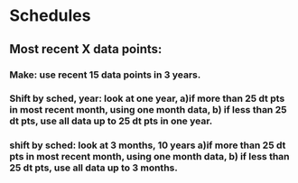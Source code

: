 # Schedules

## Most recent X data points:
### Make: use recent 15 data points in 3 years.
### Shift by sched, year: look at one year,  a)if more than 25 dt pts in most recent month, using one month data, b) if less than 25 dt pts, use all data up to 25 dt pts in one year.
### shift by sched: look at 3 months, 10 years a)if more than 25 dt pts in most recent month, using one month data, b) if less than 25 dt pts, use all data up to 3 months. 
